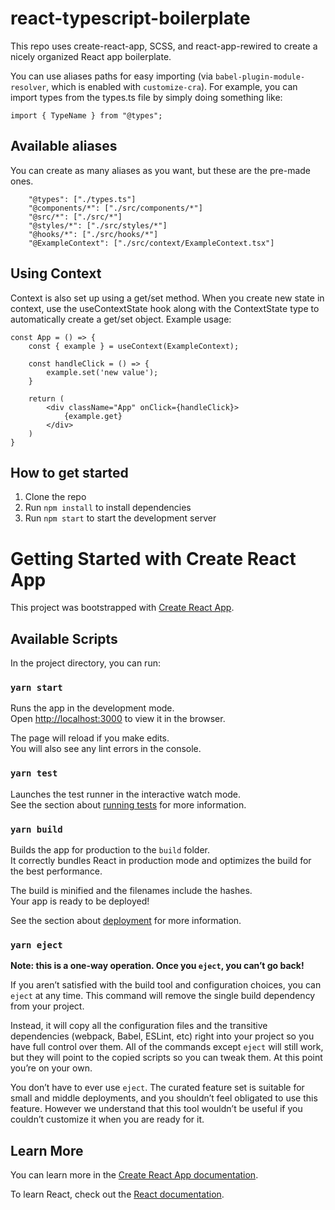 # react-typescript-boilerplate

This repo uses create-react-app, SCSS, and react-app-rewired to create a nicely organized React app boilerplate.

You can use aliases paths for easy importing (via `babel-plugin-module-resolver`, which is enabled with `customize-cra`). For example, you can import types from the types.ts file by simply doing something like:

```
import { TypeName } from "@types";
```

## Available aliases

You can create as many aliases as you want, but these are the pre-made ones.

```
    "@types": ["./types.ts"]
    "@components/*": ["./src/components/*"]
    "@src/*": ["./src/*"]
    "@styles/*": ["./src/styles/*"]
    "@hooks/*": ["./src/hooks/*"]
    "@ExampleContext": ["./src/context/ExampleContext.tsx"]
```

## Using Context

Context is also set up using a get/set method. 
When you create new state in context, use the useContextState hook along with the ContextState type to automatically create a get/set object. 
Example usage:

```
const App = () => {
    const { example } = useContext(ExampleContext);

    const handleClick = () => {
        example.set('new value');
    }

    return (
        <div className="App" onClick={handleClick}>
            {example.get}
        </div>
    )
}
```

## How to get started

1. Clone the repo
2. Run `npm install` to install dependencies
3. Run `npm start` to start the development server

# Getting Started with Create React App

This project was bootstrapped with [Create React App](https://github.com/facebook/create-react-app).

## Available Scripts

In the project directory, you can run:

### `yarn start`

Runs the app in the development mode.\
Open [http://localhost:3000](http://localhost:3000) to view it in the browser.

The page will reload if you make edits.\
You will also see any lint errors in the console.

### `yarn test`

Launches the test runner in the interactive watch mode.\
See the section about [running tests](https://facebook.github.io/create-react-app/docs/running-tests) for more information.

### `yarn build`

Builds the app for production to the `build` folder.\
It correctly bundles React in production mode and optimizes the build for the best performance.

The build is minified and the filenames include the hashes.\
Your app is ready to be deployed!

See the section about [deployment](https://facebook.github.io/create-react-app/docs/deployment) for more information.

### `yarn eject`

**Note: this is a one-way operation. Once you `eject`, you can’t go back!**

If you aren’t satisfied with the build tool and configuration choices, you can `eject` at any time. This command will remove the single build dependency from your project.

Instead, it will copy all the configuration files and the transitive dependencies (webpack, Babel, ESLint, etc) right into your project so you have full control over them. All of the commands except `eject` will still work, but they will point to the copied scripts so you can tweak them. At this point you’re on your own.

You don’t have to ever use `eject`. The curated feature set is suitable for small and middle deployments, and you shouldn’t feel obligated to use this feature. However we understand that this tool wouldn’t be useful if you couldn’t customize it when you are ready for it.

## Learn More

You can learn more in the [Create React App documentation](https://facebook.github.io/create-react-app/docs/getting-started).

To learn React, check out the [React documentation](https://reactjs.org/).
